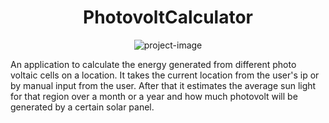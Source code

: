 <h1 align="center" id="title">PhotovoltCalculator</h1>

<p align="center"><img src="https://socialify.git.ci/shakerkamal/PhotovoltCalculator/image?forks=1&amp;issues=1&amp;language=1&amp;name=1&amp;owner=1&amp;pulls=1&amp;theme=Light" alt="project-image"></p>

<p id="description">An application to calculate the energy generated from different photo voltaic cells on a location. It takes the current location from the user's ip or by manual input from the user. After that it estimates the average sun light for that region over a month or a year and how much photovolt will be generated by a certain solar panel.</p>
